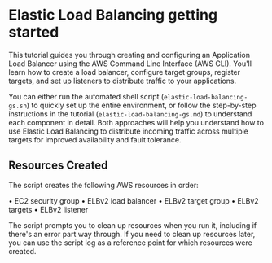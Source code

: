 # Elastic Load Balancing getting started

This tutorial guides you through creating and configuring an Application Load Balancer using the AWS Command Line Interface (AWS CLI). You'll learn how to create a load balancer, configure target groups, register targets, and set up listeners to distribute traffic to your applications.

You can either run the automated shell script (`elastic-load-balancing-gs.sh`) to quickly set up the entire environment, or follow the step-by-step instructions in the tutorial (`elastic-load-balancing-gs.md`) to understand each component in detail. Both approaches will help you understand how to use Elastic Load Balancing to distribute incoming traffic across multiple targets for improved availability and fault tolerance.

## Resources Created

The script creates the following AWS resources in order:

• EC2 security group
• ELBv2 load balancer
• ELBv2 target group
• ELBv2 targets
• ELBv2 listener

The script prompts you to clean up resources when you run it, including if there's an error part way through. If you need to clean up resources later, you can use the script log as a reference point for which resources were created.